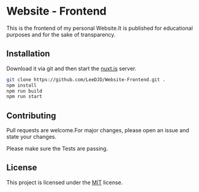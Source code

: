 # Website - Frontend

This is the frontend of my personal Website.It is published for educational purposes and for the sake of transparency.

## Installation

Download it via git and then start the [nuxt.js](https://nuxtjs.org) server.

```sh
git clone https://github.com/LeeDJD/Website-Frontend.git .
npm install
npm run build
npm run start
```

## Contributing

 Pull requests are welcome.For major changes, please open an issue and state your changes.

 Please make sure the Tests are passing.

## License

This project is licensed under the [MIT](https://choosealicense.com/licenses/mit) license.